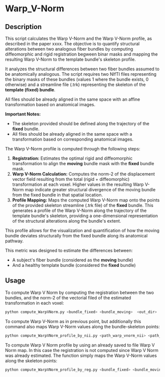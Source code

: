 # Warp_V-Norm

## Description

This script calculates the Warp V-Norm and the Warp V-Norm profile, as described in the paper
xxxx.
The objective is to quantify structural alterations between two analogous fiber bundles by computing diffeomorphic and rigid registration begween binar masks and mapping the resulting Warp V-Norm to the template bundle's skeleton profile.

It analyzes the structural differences between two fiber bundles assumed to be anatomically analogous. The script requires two NIfTI files representing the binary masks of these bundles (values 1 where the bundle exists, 0 otherwise) and a streamline file (.trk) representing the skeleton of the **template (fixed) bundle**. 

All files should be already aligned in the same space with an affine transformation based on anatomical images.

**Important Notes:**
*  The skeleton provided should be defined along the trajectory of the **fixed** bundle.
* All files should be already aligned in the same space with a transformation based on corresponding anatomical images.


The Warp V-Norm profile is computed through the following steps:

1.  **Registration:** Estimates the optimal rigid and diffeomorphic transformation to align the **moving** bundle mask with the **fixed** bundle mask.
2.  **Warp V-Norm Calculation:** Computes the norm-2 of the displacement vector field resulting from the total (rigid + diffeomorphic) transformation at each voxel. Higher values in the resulting Warp V-Norm map indicate greater structural divergence of the moving bundle from the fixed bundle in that spatial location.
3.  **Profile Mapping:** Maps the computed Warp V-Norm map onto the points of the provided skeleton streamline (.trk file) of the **fixed** bundle. This generates a profile of the Warp V-Norm along the trajectory of the template bundle's skeleton, providing a one-dimensional representation of the structural alterations along the bundle's extent.

This profile allows for the visualization and quantification of how the moving bundle deviates structurally from the fixed bundle along its anatomical pathway.

This metric was designed to estimate the differences between:

* A subject's fiber bundle (considered as the **moving** bundle)
* And a healthy template bundle (considered the **fixed** bundle)

## Usage

To compute Warp V Norm by computing the registration between the two bundles, and the norm-2 of the vectorial filed of the estimated transformation in each voxel:
```bash
python compute_WarpVNorm.py <bundle_fixed> <bundle_moving>  <out_dir> 
```


To compute Warp V-Norm as in previous point, but additionally this command also maps   Warp V-Norm values along the bundle-skeleton points:
```bash
python compute_WarpVNorm_profile_by_nii.py <path_warp_vnorm_nii> <path_skeleton_trk> <n_points_profile> <path_warp_v_norm_profile_csv> 
```

To compute Warp V Norm profile by using an already saved to file Warp V Norm map. In this case the registration is not computed since Warp V Norm was already estimated. The function simply maps the Warp V-Norm values along the skeleton points:
```bash
python compute_WarpVNorm_profile_by_reg.py <bundle_fixed> <bundle_moving> <path_skeleton_trk> <n_points_profile> <out_dir> 
```

